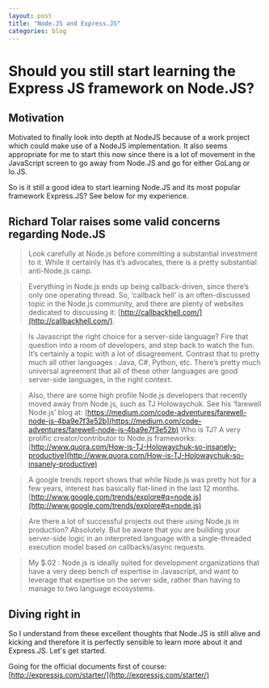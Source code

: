 ```yaml
---
layout: post
title: "Node.JS and Express.JS"
categories: blog
---
```


# Should you still start learning the Express JS framework on Node.JS?

## Motivation

Motivated to finally look into depth at NodeJS because of a work project which could make use of a NodeJS implementation. It also seems appropriate for me to start this now since there is a lot of movement in the JavaScript screen to go away from Node.JS and go for either GoLang or Io.JS.

So is it still a good idea to start learning Node.JS and its most popular framework Express.JS? See below for my experience.

## Richard Tolar raises some valid concerns regarding Node.JS 

> Look carefully at Node.js before committing a substantial investment to it. While it certainly has it’s advocates, there is a pretty substantial anti-Node.js camp.

> Everything in Node.js ends up being callback-driven, since there’s only one operating thread. So, ‘callback hell’ is an often-discussed topic in the Node.js community, and there are plenty of websites dedicated to discussing it: [http://callbackhell.com/](http://callbackhell.com/).

> Is Javascript the right choice for a server-side language? Fire that question into a room of developers, and step back to watch the fun. It’s certainly a topic with a lot of disagreement. Contrast that to pretty much all other languages : Java, C#, Python, etc. There’s pretty much universal agreement that all of these other languages are good server-side languages, in the right context.

> Also, there are some high profile Node.js developers that recently moved away from Node.js, such as TJ Holowaychuk. See his ‘farewell Node.js’ blog at: [https://medium.com/code-adventures/farewell-node-js-4ba9e7f3e52b](https://medium.com/code-adventures/farewell-node-js-4ba9e7f3e52b) Who is TJ? A very prolific creator/contributor to Node.js frameworks: [http://www.quora.com/How-is-TJ-Holowaychuk-so-insanely-productive](http://www.quora.com/How-is-TJ-Holowaychuk-so-insanely-productive)

> A google trends report shows that while Node.js was pretty hot for a few years, interest has basically flat-lined in the last 12 months. [http://www.google.com/trends/explore#q=node.js](http://www.google.com/trends/explore#q=node.js)

> Are there a lot of successful projects out there using Node.js in production? Absolutely. But be aware that you are building your server-side logic in an interpreted language with a single-threaded execution model based on callbacks/async requests.

> My $.02 : Node.js is ideally suited for development organizations that have a very deep bench of expertise in Javascript, and want to leverage that expertise on the server side, rather than having to manage to two language ecosystems.
 
## Diving right in

So I understand from these excellent thoughts that Node.JS is still alive and kicking and therefore it is perfectly sensible to learn more about it and Express.JS. Let's get started.

Going for the official documents first of course: [http://expressjs.com/starter/](http://expressjs.com/starter/)